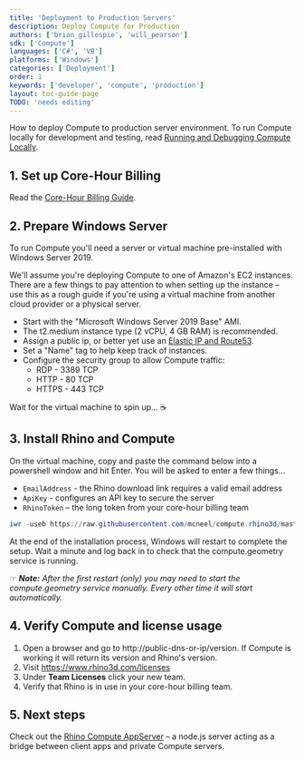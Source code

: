 ```yaml
---
title: 'Deployment to Production Servers'
description: Deploy Compute for Production
authors: ['brian_gillespie', 'will_pearson']
sdk: ['Compute']
languages: ['C#', 'VB']
platforms: ['Windows']
categories: ['Deployment']
order: 1
keywords: ['developer', 'compute', 'production']
layout: toc-guide-page
TODO: 'needs editing'
---
```


How to deploy Compute to production server environment. To run Compute locally for development and testing, read [Running and Debugging Compute Locally](../development).

## 1. Set up Core-Hour Billing

Read the [Core-Hour Billing Guide](../core-hour-billing).

## 2. Prepare Windows Server

To run Compute you'll need a server or virtual machine pre-installed with Windows Server 2019.

We'll assume you're deploying Compute to one of Amazon's EC2 instances. There are a few things to pay attention to when setting up the instance – use this as a rough guide if you're using a virtual machine from another cloud provider or a physical server.

* Start with the "Microsoft Windows Server 2019 Base" AMI.
* The t2.medium instance type (2 vCPU, 4 GB RAM) is recommended.
* Assign a public ip, or better yet use an [Elastic IP and Route53](https://docs.aws.amazon.com/Route53/latest/DeveloperGuide/routing-to-ec2-instance.html).
* Set a "Name" tag to help keep track of instances.
* Configure the security group to allow Compute traffic:
    * RDP - 3389 TCP
    * HTTP - 80 TCP
    * HTTPS - 443 TCP

Wait for the virtual machine to spin up... ☕️

## 3. Install Rhino and Compute

On the virtual machine, copy and paste the command below into a powershell window and hit Enter. You will be asked to enter a few things...

* `EmailAddress` - the Rhino download link requires a valid email address
* `ApiKey` - configures an API key to secure the server
* `RhinoToken` – the long token from your core-hour billing team

```powershell
iwr -useb https://raw.githubusercontent.com/mcneel/compute.rhino3d/master/script/bootstrap-server.ps1 -outfile bootstrap.ps1; .\bootstrap.ps1 -install
```
At the end of the installation process, Windows will restart to complete the setup. Wait a minute and log back in to check that the compute.geometry service is running.

☞ _**Note:** After the first restart (only) you may need to start the compute.geometry service manually. Every other time it will start automatically._

## 4. Verify Compute and license usage

1. Open a browser and go to http://public-dns-or-ip/version. If Compute is working it will return its version and Rhino's version.
1. Visit https://www.rhino3d.com/licenses
1. Under **Team Licenses** click your new team.
1. Verify that Rhino is in use in your core-hour billing team.

## 5. Next steps

Check out the [Rhino Compute AppServer](https://github.com/mcneel/compute.rhino3d.appserver) – a node.js server acting as a bridge between client apps and private Compute servers.